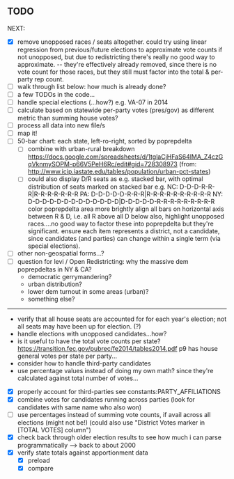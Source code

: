 ## TODO

NEXT:
- [X] remove unopposed races / seats altogether.
	could try using linear regression from previous/future elections
	to approximate vote counts if not unopposed,
	but due to redistricting there's really no good way to approximate.
	-- they're effectively already removed, since there is no vote count for those races,
		but they still must factor into the total & per-party rep count.
- [ ] walk through list below: how much is already done?
- [ ] a few TODOs in the code...
- [ ] handle special elections (...how?)
	e.g. VA-07 in 2014
- [ ] calculate based on statewide per-party votes (pres/gov)
	as different metric than summing house votes?
- [ ] process all data into new file/s
- [ ] map it!
- [ ] 50-bar chart: each state, left-ro-right, sorted by poprepdelta
	- [ ] combine with urban-rural breakdown
		https://docs.google.com/spreadsheets/d/1tglaCjHFaS64lMA_Z4czGqVknmySOPM-p66V5PeH6Rc/edit#gid=728308973
		(from: http://www.icip.iastate.edu/tables/population/urban-pct-states)
	- [ ] could also display D/R seats as e.g. stacked bar, with optimal distribution of seats marked on stacked bar
		e.g. NC: D-D-D-R-R-R|R-R-R-R-R-R-R
			 PA: D-D-D-D-D-R-R-R|R-R-R-R-R-R-R-R-R-R
			 NY: D-D-D-D-D-D-D-D-D-D-D-D-D|D-D-D-D-D-R-R-R-R-R-R-R-R-R
		color poprepdelta area more brightly
		align all bars on horizontal axis between R & D, i.e. all R above all D below
		also, highlight unopposed races....no good way to factor these into poprepdelta but they're significant.
		ensure each item represents a district, not a candidate, since candidates (and parties) can change
		within a single term (via special elections).
- [ ] other non-geospatial forms...?
- [ ] question for levi / Open Redistricting: why the massive dem poprepdeltas in NY & CA?
	- democratic gerrymandering?
	- urban distribution?
	- lower dem turnout in some areas (urban)?
	- something else?

----

- verify that all house seats are accounted for for each year's election;
	not all seats may have been up for election. (?)
- handle elections with unopposed candidates...how?
- is it useful to have the total vote counts per state?
	https://transition.fec.gov/pubrec/fe2014/tables2014.pdf
	p9 has house general votes per state per party...
- consider how to handle third-party candidates
- use percentage values instead of doing my own math?
	since they're calculated against total number of votes...

- [X] properly account for third-parties
	see constants:PARTY_AFFILIATIONS
- [X] combine votes for candidates running across parties
	(look for candidates with same name who also won)
- [ ] use percentages instead of summing vote counts,
	if avail across all elections (might not be!)
	(could also use "District Votes marker in [TOTAL VOTES] column")
- [X] check back through older election results to see how much i can parse programmatically
	--> back to about 2000
- [X] verify state totals against apportionment data
	- [X] preload
	- [X] compare
